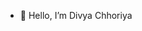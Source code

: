 - 👋 Hello, I’m Divya Chhoriya

<!---
divya-chhoriya/divya-chhoriya is a ✨ special ✨ repository because its `README.md` (this file) appears on your GitHub profile.
You can click the Preview link to take a look at your changes.
--->
